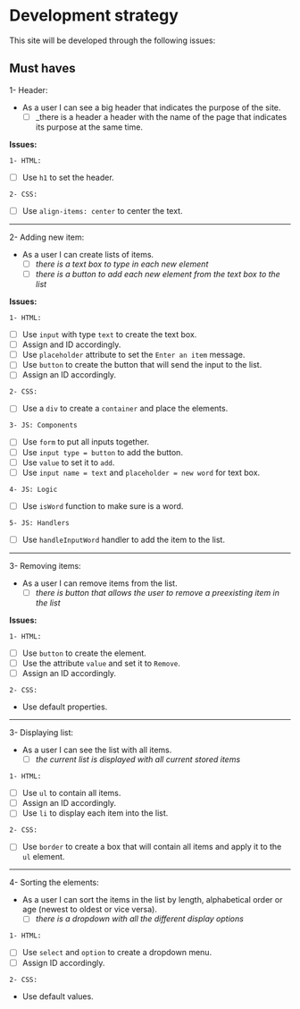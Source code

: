 <!--

  There will be different types of tasks for each user story:
    `type: components`
    `type: css`
    `type: logic`
    `type: handlers`
    ...

-->

# Development strategy

This site will be developed through the following issues:

## Must haves

1- Header:

- As a user I can see a big header that indicates the purpose of the site.
  - [ ] _there is a header a header with the name of the page that indicates its purpose at the same time.

**Issues:**

 `1- HTML:`

- [ ] Use `h1` to set the header.

`2- CSS:`

- [ ] Use `align-items: center` to center the text.

---

2- Adding new item:

- As a user I can create lists of items.
  - [ ] _there is a text box to type in each new element_
  - [ ] _there is a button to add each new element from the text box to the list_

**Issues:**

`1- HTML:`

- [ ] Use `input` with type `text` to create the text box.
- [ ] Assign and ID accordingly.
- [ ] Use `placeholder` attribute to set the `Enter an item` message.
- [ ] Use `button` to create the button that will send the input to the list.
- [ ] Assign an ID accordingly.

`2- CSS:`

- [ ] Use a `div` to create a `container` and place the elements.

`3- JS: Components`

- [ ] Use `form` to put all inputs together.
- [ ] Use `input type = button` to add the button.
- [ ] Use `value` to set it to `add`.
- [ ] Use `input name = text` and `placeholder = new word` for text box.

`4- JS: Logic`

- [ ] Use `isWord` function to make sure is a word.

`5- JS: Handlers`

- [ ] Use `handleInputWord` handler to add the item to the list.

---

3- Removing items:

- As a user I can remove items from the list.
  - [ ] _there is button that allows the user to remove a preexisting item in the list_

**Issues:**

`1- HTML:`

- [ ] Use `button` to create the element.
- [ ] Use the attribute `value` and set it to `Remove`.
- [ ] Assign an ID accordingly.

`2- CSS:`

- Use default properties.

---

3- Displaying list:

- As a user I can see the list with all items.
  - [ ] _the current list is displayed with all current stored items_

`1- HTML:`

- [ ] Use `ul` to contain all items.
- [ ] Assign an ID accordingly.
- [ ] Use `li` to display each item into the list.

`2- CSS:`

- [ ] Use `border` to create a box that will contain all items and apply it to the `ul` element.

---

4- Sorting the elements:

- As a user I can sort the items in the list by length, alphabetical order or age (newest to oldest or vice versa).
  - [ ] _there is a dropdown with all the different display options_

`1- HTML:`

- [ ] Use `select` and `option` to create a dropdown menu.
- [ ] Assign ID accordingly.

`2- CSS:`

- Use default values.
